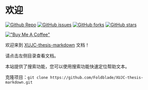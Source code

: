 # 欢迎

[![Github Repo](https://img.shields.io/badge/Github-master-informational)](https://github.com/Foldblade/XUJC-thesis-markdown)  [![GitHub issues](https://img.shields.io/github/issues/Foldblade/XUJC-thesis-markdown)](https://github.com/Foldblade/XUJC-thesis-markdown/issues) [![GitHub forks](https://img.shields.io/github/forks/Foldblade/XUJC-thesis-markdown)](https://github.com/Foldblade/XUJC-thesis-markdown/network) [![GitHub stars](https://img.shields.io/github/stars/Foldblade/XUJC-thesis-markdown)](https://github.com/Foldblade/XUJC-thesis-markdown/stargazers)

[!["Buy Me A Coffee"](https://www.buymeacoffee.com/assets/img/custom_images/orange_img.png)](https://www.buymeacoffee.com/foldblade)

欢迎来到 [XUJC-thesis-markdown](https://github.com/Foldblade/XUJC-thesis-markdown) 文档！

请点击左侧目录查看文档。

本站提供了搜索功能，您可以使用搜索功能快速定位帮助文本。

克隆项目：`git clone https://github.com/Foldblade/XUJC-thesis-markdown.git`

